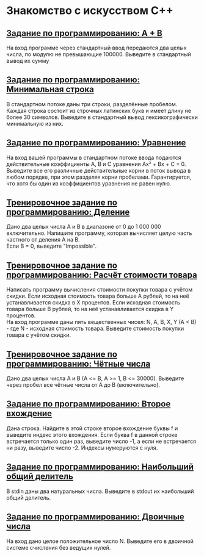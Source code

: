 # Знакомство с искусством C++

## [Задание по программированию: A + B](https://github.com/m3nf1s/Modern-Cplusplus/tree/master/White%20Belt/Week_1/Task_1)

На вход программе через стандартный ввод передаются два целых числа, по модулю не превышающие 100000. Выведите в стандартный вывод их сумму

## [Задание по программированию: Минимальная строка](https://github.com/m3nf1s/Modern-Cplusplus/tree/master/White%20Belt/Week_1/Task_2)

В стандартном потоке даны три строки, разделённые пробелом. Каждая строка состоит из строчных латинских букв и имеет длину не более 30 символов. Выведите в стандартный вывод лексикографически минимальную из них.

## [Задание по программированию: Уравнение](https://github.com/m3nf1s/Modern-Cplusplus/tree/master/White%20Belt/Week_1/Task_3)

На вход вашей программы в стандартном потоке ввода подаются действительные коэффициенты A, B и C уравнения Ax² + Bx + C = 0. Выведите все его различные действительные корни в поток вывода в любом порядке, при этом разделяя корни пробелами. Гарантируется, что хотя бы один из коэффициентов уравнения не равен нулю.

## [Тренировочное задание по программированию: Деление](https://github.com/m3nf1s/Modern-Cplusplus/tree/master/White%20Belt/Week_1/Task_4)

Дано два целых числа A и B в диапазоне от 0 до 1 000 000 включительно. Напишите программу, которая вычисляет целую часть частного от деления A на B.  
Если B = 0, выведите "Impossible".

## [Тренировочное задание по программированию: Расчёт стоимости товара](https://github.com/m3nf1s/Modern-Cplusplus/tree/master/White%20Belt/Week_1/Task_5)

Написать программу вычисления стоимости покупки товара с учётом скидки. Если исходная стоимость товара больше A рублей, то на неё устанавливается скидка в X процентов. Если исходная стоимость товара больше B рублей, то на неё устанавливается скидка в Y процентов.  
На вход программе даны пять вещественных чисел: N, A, B, X, Y (A < B) - где N - исходная стоимость товара. Выведите стоимость покупки товара с учётом скидки.

## [Тренировочное задание по программированию: Чётные числа](https://github.com/m3nf1s/Modern-Cplusplus/tree/master/White%20Belt/Week_1/Task_6)

Дано два целых числа A и B (A <= B, A >= 1, B <= 30000). Выведите через пробел все чётные числа от A до B (включительно).

## [Задание по программированию: Второе вхождение](https://github.com/m3nf1s/Modern-Cplusplus/tree/master/White%20Belt/Week_1/Task_7)

Дана строка. Найдите в этой строке второе вхождение буквы f и выведите индекс этого вхождения. Если буква f в данной строке встречается только один раз, выведите число -1, а если не встречается ни разу, выведите число -2. Индексы нумеруются с нуля.

## [Задание по программированию: Наибольший общий делитель](https://github.com/m3nf1s/Modern-Cplusplus/tree/master/White%20Belt/Week_1/Task_8)

В stdin даны два натуральных числа. Выведите в stdout их наибольший общий делитель.

## [Задание по программированию: Двоичные числа](https://github.com/m3nf1s/Modern-Cplusplus/tree/master/White%20Belt/Week_1/Task_9)

На вход дано целое положительное число N. Выведите его в двоичной системе счисления без ведущих нулей. 
